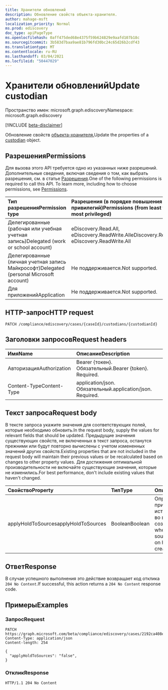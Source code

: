 ```yaml
---
title: Хранители обновлений
description: Обновление свойств объекта-хранителя.
author: mahage-msft
localization_priority: Normal
ms.prod: ediscovery
doc_type: apiPageType
ms.openlocfilehash: 0aff475ded68e4375f59b624829e9aafd107b18c
ms.sourcegitcommit: 3b583d7baa9ae81b796fd30bc24c65d26b2cdf43
ms.translationtype: MT
ms.contentlocale: ru-RU
ms.lasthandoff: 03/04/2021
ms.locfileid: "50447029"
---
```

# <a name="update-custodian"></a><span data-ttu-id="e581f-103">Хранители обновлений</span><span class="sxs-lookup"><span data-stu-id="e581f-103">Update custodian</span></span>

<span data-ttu-id="e581f-104">Пространство имен: microsoft.graph.ediscovery</span><span class="sxs-lookup"><span data-stu-id="e581f-104">Namespace: microsoft.graph.ediscovery</span></span>

[!INCLUDE [beta-disclaimer](../../includes/beta-disclaimer.md)]

<span data-ttu-id="e581f-105">Обновление свойств [объекта-хранителя.](../resources/ediscovery-custodian.md)</span><span class="sxs-lookup"><span data-stu-id="e581f-105">Update the properties of a [custodian](../resources/ediscovery-custodian.md) object.</span></span>

## <a name="permissions"></a><span data-ttu-id="e581f-106">Разрешения</span><span class="sxs-lookup"><span data-stu-id="e581f-106">Permissions</span></span>

<span data-ttu-id="e581f-p101">Для вызова этого API требуется одно из указанных ниже разрешений. Дополнительные сведения, включая сведения о том, как выбрать разрешения, см. в статье [Разрешения](/graph/permissions-reference).</span><span class="sxs-lookup"><span data-stu-id="e581f-p101">One of the following permissions is required to call this API. To learn more, including how to choose permissions, see [Permissions](/graph/permissions-reference).</span></span>

|<span data-ttu-id="e581f-109">Тип разрешения</span><span class="sxs-lookup"><span data-stu-id="e581f-109">Permission type</span></span>|<span data-ttu-id="e581f-110">Разрешения (в порядке повышения привилегий)</span><span class="sxs-lookup"><span data-stu-id="e581f-110">Permissions (from least to most privileged)</span></span>|
|:---|:---|
|<span data-ttu-id="e581f-111">Делегированные (рабочая или учебная учетная запись)</span><span class="sxs-lookup"><span data-stu-id="e581f-111">Delegated (work or school account)</span></span>|<span data-ttu-id="e581f-112">eDiscovery.Read.All, eDiscovery.ReadWrite.All</span><span class="sxs-lookup"><span data-stu-id="e581f-112">eDiscovery.Read.All, eDiscovery.ReadWrite.All</span></span>|
|<span data-ttu-id="e581f-113">Делегированные (личная учетная запись Майкрософт)</span><span class="sxs-lookup"><span data-stu-id="e581f-113">Delegated (personal Microsoft account)</span></span>|<span data-ttu-id="e581f-114">Не поддерживается.</span><span class="sxs-lookup"><span data-stu-id="e581f-114">Not supported.</span></span>|
|<span data-ttu-id="e581f-115">Для приложений</span><span class="sxs-lookup"><span data-stu-id="e581f-115">Application</span></span>|<span data-ttu-id="e581f-116">Не поддерживается.</span><span class="sxs-lookup"><span data-stu-id="e581f-116">Not supported.</span></span>|

## <a name="http-request"></a><span data-ttu-id="e581f-117">HTTP-запрос</span><span class="sxs-lookup"><span data-stu-id="e581f-117">HTTP request</span></span>

<!-- {
  "blockType": "ignored"
}
-->

``` http
PATCH /compliance/ediscovery/cases/{caseId}/custodians/{custodianId}
```

## <a name="request-headers"></a><span data-ttu-id="e581f-118">Заголовки запросов</span><span class="sxs-lookup"><span data-stu-id="e581f-118">Request headers</span></span>

|<span data-ttu-id="e581f-119">Имя</span><span class="sxs-lookup"><span data-stu-id="e581f-119">Name</span></span>|<span data-ttu-id="e581f-120">Описание</span><span class="sxs-lookup"><span data-stu-id="e581f-120">Description</span></span>|
|:---|:---|
|<span data-ttu-id="e581f-121">Авторизация</span><span class="sxs-lookup"><span data-stu-id="e581f-121">Authorization</span></span>|<span data-ttu-id="e581f-p102">Bearer {токен}. Обязательный.</span><span class="sxs-lookup"><span data-stu-id="e581f-p102">Bearer {token}. Required.</span></span>|
|<span data-ttu-id="e581f-124">Content-Type</span><span class="sxs-lookup"><span data-stu-id="e581f-124">Content-Type</span></span>|<span data-ttu-id="e581f-p103">application/json. Обязательный.</span><span class="sxs-lookup"><span data-stu-id="e581f-p103">application/json. Required.</span></span>|

## <a name="request-body"></a><span data-ttu-id="e581f-127">Текст запроса</span><span class="sxs-lookup"><span data-stu-id="e581f-127">Request body</span></span>

<span data-ttu-id="e581f-128">В тексте запроса укажите значения для соответствующих полей, которые необходимо обновить.</span><span class="sxs-lookup"><span data-stu-id="e581f-128">In the request body, supply the values for relevant fields that should be updated.</span></span> <span data-ttu-id="e581f-129">Предыдущие значения существующих свойств, не включенных в текст запроса, останутся прежними или будут повторно вычислены с учетом измененных значений других свойств.</span><span class="sxs-lookup"><span data-stu-id="e581f-129">Existing properties that are not included in the request body will maintain their previous values or be recalculated based on changes to other property values.</span></span> <span data-ttu-id="e581f-130">Для достижения оптимальной производительности не включайте существующие значения, которые не изменились.</span><span class="sxs-lookup"><span data-stu-id="e581f-130">For best performance, don't include existing values that haven't changed.</span></span>

|<span data-ttu-id="e581f-131">Свойство</span><span class="sxs-lookup"><span data-stu-id="e581f-131">Property</span></span>|<span data-ttu-id="e581f-132">Тип</span><span class="sxs-lookup"><span data-stu-id="e581f-132">Type</span></span>|<span data-ttu-id="e581f-133">Описание</span><span class="sxs-lookup"><span data-stu-id="e581f-133">Description</span></span>|
|:---|:---|:---|
|<span data-ttu-id="e581f-134">applyHoldToSources</span><span class="sxs-lookup"><span data-stu-id="e581f-134">applyHoldToSources</span></span>|<span data-ttu-id="e581f-135">Boolean</span><span class="sxs-lookup"><span data-stu-id="e581f-135">Boolean</span></span>|<span data-ttu-id="e581f-136">Определяет, были ли приодержится источники хранителя во время создания.</span><span class="sxs-lookup"><span data-stu-id="e581f-136">Identifies whether a custodian's sources were placed on hold during creation.</span></span>|

## <a name="response"></a><span data-ttu-id="e581f-137">Ответ</span><span class="sxs-lookup"><span data-stu-id="e581f-137">Response</span></span>

<span data-ttu-id="e581f-138">В случае успешного выполнения это действие возвращает код отклика `204 No Content`.</span><span class="sxs-lookup"><span data-stu-id="e581f-138">If successful, this action returns a `204 No Content` response code.</span></span>

## <a name="examples"></a><span data-ttu-id="e581f-139">Примеры</span><span class="sxs-lookup"><span data-stu-id="e581f-139">Examples</span></span>

### <a name="request"></a><span data-ttu-id="e581f-140">Запрос</span><span class="sxs-lookup"><span data-stu-id="e581f-140">Request</span></span>

<!-- {
  "blockType": "request",
  "name": "update_custodian"
}
-->

``` http
PATCH https://graph.microsoft.com/beta/compliance/ediscovery/cases/2192ca408ea2410eba3bec8ae873be6b/custodians/45454331323337443946343043464239
Content-Type: application/json
Content-length: 254

{
  "applyHoldToSources": "false",
}
```

### <a name="response"></a><span data-ttu-id="e581f-141">Отклик</span><span class="sxs-lookup"><span data-stu-id="e581f-141">Response</span></span>

<!-- {
  "blockType": "response",
  "truncated": true,
  "@odata.type": "microsoft.graph.ediscovery.custodian"
}
-->

``` http
HTTP/1.1 204 No Content
```
